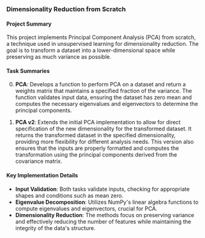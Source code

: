 ### Dimensionality Reduction from Scratch

#### Project Summary

This project implements Principal Component Analysis (PCA) from scratch, a technique used in unsupervised learning for dimensionality reduction. The goal is to transform a dataset into a lower-dimensional space while preserving as much variance as possible.

#### Task Summaries

0. **PCA**: Develops a function to perform PCA on a dataset and return a weights matrix that maintains a specified fraction of the variance. The function validates input data, ensuring the dataset has zero mean and computes the necessary eigenvalues and eigenvectors to determine the principal components.

1. **PCA v2**: Extends the initial PCA implementation to allow for direct specification of the new dimensionality for the transformed dataset. It returns the transformed dataset in the specified dimensionality, providing more flexibility for different analysis needs. This version also ensures that the inputs are properly formatted and computes the transformation using the principal components derived from the covariance matrix.

#### Key Implementation Details

- **Input Validation**: Both tasks validate inputs, checking for appropriate shapes and conditions such as mean zero.
- **Eigenvalue Decomposition**: Utilizes NumPy's linear algebra functions to compute eigenvalues and eigenvectors, crucial for PCA.
- **Dimensionality Reduction**: The methods focus on preserving variance and effectively reducing the number of features while maintaining the integrity of the data's structure.
